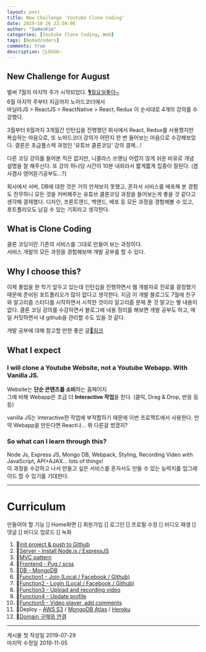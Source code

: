 ```yaml
---
layout: post
title: New Challenge 'Youtube Clone Coding'
date: 2019-10-26 22:59:00
author: "SeWonKim"
categories: [Youtube Clone Coding, Web]
tags: [Nomadcoders]
comments: true
description: 💪LEGGO~
---
```


## New Challenge for August

벌써 7월의 마지막 주가 시작되었다. [🎙월요일좋아~](https://www.youtube.com/watch?v=5BV85WRsIyo)  
6월 마지막 주부터 지금까지 노마드코더에서  
바닐라JS > ReactJS > ReactNative > React, Redux
이 순서대로 4개의 강의를 수강했다.

3월부터 6월까지 3개월간 인턴십을 진행했던 회사에서 React, Redux를 사용했지만 복습하는 마음으로, 또 노마드코더 강의가 어떤지 한 번 들어보는 마음으로 수강해보았다.
결론은 초급풀스택 과정인 '유튜브 클론코딩' 강의 결제...!

다른 코딩 강의를 들어본 적은 없지만, 니콜라스 쓰앵님 어렵지 않게 쉬운 비유로 개념 설명을 잘 해주신다.
또 강의 하나당 시간이 10분 내외라서 짧게짧게 집중이 잘된다. (겸사겸사 영어듣기공부도...?)

회사에서 서버, DB에 대한 것은 거의 만져보지 못했고, 혼자서 서비스를 배포해 본 경험도 전무하니 모든 것을 커버해주는 유튜브 클론코딩 과정을 들어보는게 좋을 것 같다고 생각해 결제했다.
디자인, 프론트엔드, 백앤드, 배포 등 모든 과정을 경험해볼 수 있고, 포트폴리오도 남길 수 있는 기회라고 생각한다.

## What is Clone Coding

클론 코딩이란 기존의 서비스를 그대로 만들어 보는 과정이다.  
서비스 개발의 모든 과정을 경험해보며 개발 공부를 할 수 있다.

## Why I choose this?

이제 졸업을 한 학기 앞두고 있는데 인턴십을 진행하면서 웹 개발자로 진로를 결정했기 때문에 준비된 포트폴리오가 많이 없다고 생각한다.
지금 이 개발 블로그도 7월에 친구와 알고리즘 스터디를 시작하면서 시작한 것이라 알고리즘 문제 푼 것 말고는 별 내용이 없다.
클론 코딩 강의를 수강하면서 블로그에 내용 정리를 해보면 개발 공부도 하고, 매일 커밋하면서 내 github을 관리할 수도 있을 것 같다.

개발 공부에 대해 참고할 만한 좋은 글[🔗링크](https://jbee.io/essay/how_do_i_study_2/?source=post_page---------------------------)

## What I expect
### I will clone a Youtube Website, not a Youtube Webapp. With Vanilla JS.

Website는 **단순 콘텐츠를 소비**하는 홈페이지           
그에 비해 Webapp은 조금 더 **Interactive 작업**을 힌다. (클릭, Drag & Drop, 반응 등등)         
    
vanilla JS는 Interactive한 작업에 부적합하기 때문에 이번 프로젝트에서 사용한다. 만약 Webapp을 만든다면 React나... 뭐 다른걸 썼겠지?

### So what can I learn through this?
Node Js, Express JS, Mongo DB, Webpack, Styling, Recording Video with JavaScript, API+AJAX... lots of things!      
이 과정을 수강하고 나서 만들고 싶은 서비스를 혼자서도 만들 수 있는 능력치를 업그레이드 할 수 있기를 기대한다.

---

# Curriculum

만들어야 할 기능
[] Home화면
[] 회원가입
[] 로그인
[] 프로필 수정
[] 비디오 재생
[] 댓글
[] 비디오 업로드
[] 녹화

1. 📄[init project & push to Github](https://sewonkimm.github.io/youtube%20clone%20coding/2019/10/26/YoutubeClone2.html)
2. 📄[Server - Install Node.js / ExpressJS](https://sewonkimm.github.io/youtube%20clone%20coding/2019/10/26/YoutubeClone3.html)
3. 📄[MVC pattern](https://sewonkimm.github.io/youtube%20clone%20coding/2019/10/27/YoutubeClone4.html)
4. 📄[Frontend - Pug / scss](https://sewonkimm.github.io/youtube%20clone%20coding/2019/10/27/YoutubeClone5.html)
5. 📄[DB - MongoDB](https://sewonkimm.github.io/youtube%20clone%20coding/2019/10/27/YoutubeClone6.html)
6. 📄[Function1 - Join (Local / Facebook / Github)](https://sewonkimm.github.io/youtube%20clone%20coding/2019/10/27/YoutubeClone7.html)
7. 📄[Function2 - Login (Local / Facebook / Github)](https://sewonkimm.github.io/youtube%20clone%20coding/2019/10/27/YoutubeClone8.html)
8. 📄[Function3 - Upload and recording video](https://sewonkimm.github.io/youtube%20clone%20coding/2019/10/28/YoutubeClone9.html)
9. 📄[Function4 - Update profile](https://sewonkimm.github.io/youtube%20clone%20coding/2019/10/28/YoutubeClone10.html)
10. 📄[Function5 - Video player, add comments](https://sewonkimm.github.io/youtube%20clone%20coding/2019/10/28/YoutubeClone11.html)
11. 📄Deploy - [AWS S3](https://sewonkimm.github.io/youtube%20clone%20coding/2019/10/28/AWSS3.html) / [MongoDB Atlas](https://sewonkimm.github.io/youtube%20clone%20coding/2019/10/29/Mongodbatlas.html) / [Heroku](https://sewonkimm.github.io/youtube%20clone%20coding/2019/10/29/heroku.html)
12. 📄[Domain 구매와 연결](https://sewonkimm.github.io/youtube%20clone%20coding/2019/11/05/domain.html)
---

게시물 첫 작성일 2019-07-29       
마지막 수정일 2019-11-05
